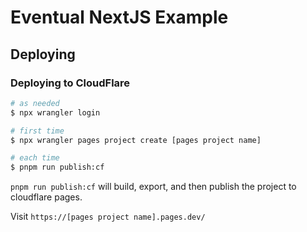# Eventual NextJS Example

## Deploying

### Deploying to CloudFlare

```sh
# as needed
$ npx wrangler login

# first time
$ npx wrangler pages project create [pages project name]

# each time
$ pnpm run publish:cf
```

`pnpm run publish:cf` will build, export, and then publish the project to cloudflare pages.

Visit `https://[pages project name].pages.dev/`
